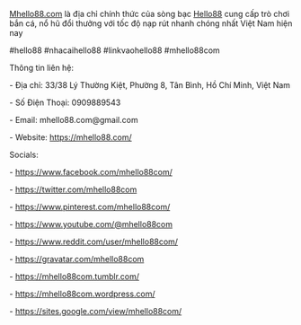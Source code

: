 <p><a href="https://mhello88.com/">Mhello88.com</a> là địa chỉ chính thức của sòng bạc <a href="https://mhello88.com/">Hello88</a> cung cấp trò chơi bắn cá, nổ hũ đổi thưởng với tốc độ nạp rút nhanh chóng nhất Việt Nam hiện nay<p>
<p>#hello88 #nhacaihello88 #linkvaohello88 #mhello88com<p>
<p>Thông tin liên hệ:<p>
<p>- Địa chỉ: 33/38 Lý Thường Kiệt, Phường 8, Tân Bình, Hồ Chí Minh, Việt Nam<p>
<p>- Số Điện Thoại: 0909889543<p>
<p>- Email: mhello88.com@gmail.com<p>
<p>- Website: <a href="https://mhello88.com/">https://mhello88.com/</a><p>
<p>Socials:<p>
<p>- <a href="https://www.facebook.com/mhello88com/">https://www.facebook.com/mhello88com/</a><p>
<p>- <a href="https://twitter.com/mhello88com">https://twitter.com/mhello88com</a><p>
<p>- <a href="https://www.pinterest.com/mhello88com/">https://www.pinterest.com/mhello88com/</a><p>
<p>- <a href="https://www.youtube.com/@mhello88com">https://www.youtube.com/@mhello88com</a><p>
<p>- <a href="https://www.reddit.com/user/mhello88com/">https://www.reddit.com/user/mhello88com/</a><p>
<p>- <a href="https://gravatar.com/mhello88com">https://gravatar.com/mhello88com</a><p>
<p>- <a href="https://mhello88com.tumblr.com/">https://mhello88com.tumblr.com/</a><p>
<p>- <a href="https://mhello88com.wordpress.com/">https://mhello88com.wordpress.com/</a><p>
<p>- <a href="https://sites.google.com/view/mhello88com/">https://sites.google.com/view/mhello88com/</a><p>
